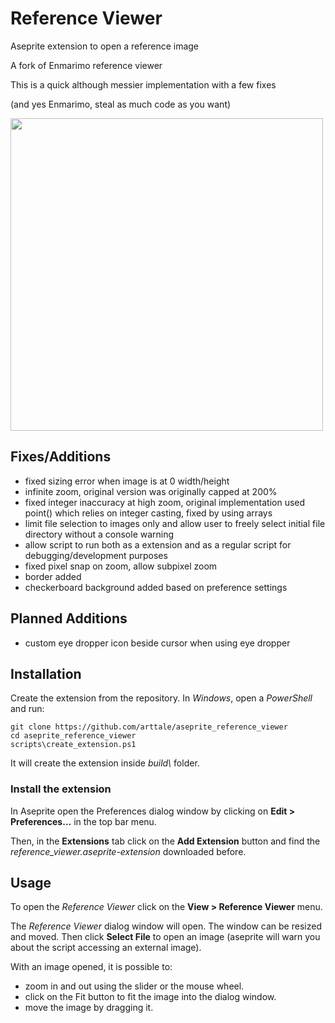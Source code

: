 # Reference Viewer
Aseprite extension to open a reference image

A fork of Enmarimo reference viewer

This is a quick although messier implementation with a few fixes

(and yes Enmarimo, steal as much code as you want)

<img src="https://github.com/user-attachments/assets/ea082786-ed87-4642-8575-7db8d68c7943" width="500em">

## Fixes/Additions
* fixed sizing error when image is at 0 width/height
* infinite zoom, original version was originally capped at 200%
* fixed integer inaccuracy at high zoom, original implementation used point() which relies on integer casting, fixed by using arrays
* limit file selection to images only and allow user to freely select initial file directory without a console warning
* allow script to run both as a extension and as a regular script for debugging/development purposes
* fixed pixel snap on zoom, allow subpixel zoom
* border added
* checkerboard background added based on preference settings

## Planned Additions
* custom eye dropper icon beside cursor when using eye dropper

## Installation

Create the extension from the repository. In *Windows*, open a *PowerShell* and run:
```
git clone https://github.com/arttale/aseprite_reference_viewer
cd aseprite_reference_viewer
scripts\create_extension.ps1
```
It will create the extension inside *build\\* folder.

### Install the extension
In Aseprite open the Preferences dialog window by clicking on **Edit > Preferences...** in the top bar menu.

Then, in the **Extensions** tab click on the **Add Extension** button and find the *reference_viewer.aseprite-extension* downloaded before.

## Usage
To open the *Reference Viewer* click on the **View > Reference Viewer** menu.

The *Reference Viewer* dialog window will open. The window can be resized and moved. Then click **Select File** to open an image (aseprite will warn you about the script accessing an external image).

With an image opened, it is possible to:
* zoom in and out using the slider or the mouse wheel.
* click on the Fit button to fit the image into the dialog window.
* move the image by dragging it.
